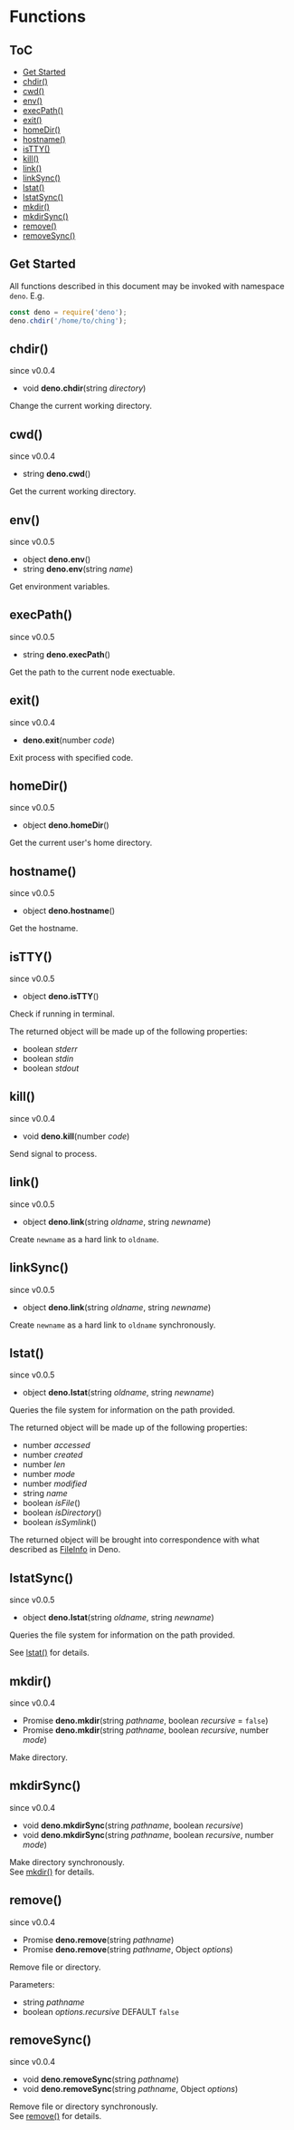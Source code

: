 #	Functions

##  ToC

* [Get Started](#get-started)
* [chdir()](#chdir)
* [cwd()](#cwd)
* [env()](#env)
* [execPath()](#execpath)
* [exit()](#exit)
* [homeDir()](#homedir)
* [hostname()](#hostname)
* [isTTY()](#istty)
* [kill()](#kill)
* [link()](#link)
* [linkSync()](#linksync)
* [lstat()](#lstat)
* [lstatSync()](#lstatsync)
* [mkdir()](#mkdir)
* [mkdirSync()](#mkdirsync)
* [remove()](#remove)
* [removeSync()](#removesync)

##  Get Started

All functions described in this document may be invoked with namespace `deno`. E.g.

```javascript
const deno = require('deno');
deno.chdir('/home/to/ching');
```

##  chdir()
since v0.0.4

*   void __deno.chdir__(string *directory*)

Change the current working directory.

##  cwd()
since v0.0.4

*   string __deno.cwd__()

Get the current working directory.

##  env()
since v0.0.5

*   object __deno.env__()
*   string __deno.env__(string *name*)

Get environment variables.

##  execPath()
since v0.0.5

*   string __deno.execPath__()

Get the path to the current node exectuable.

##  exit()
since v0.0.4

*   __deno.exit__(number *code*)

Exit process with specified code.

##  homeDir()
since v0.0.5

*   object __deno.homeDir__()

Get the current user's home directory.

##  hostname()
since v0.0.5

*   object __deno.hostname__()

Get the hostname.

##  isTTY()
since v0.0.5

*   object __deno.isTTY__()

Check if running in terminal.

The returned object will be made up of the following properties:
*   boolean *stderr*
*   boolean *stdin*
*   boolean *stdout*

##  kill()
since v0.0.4

*   void __deno.kill__(number *code*)

Send signal to process.

##  link()
since v0.0.5

*   object __deno.link__(string *oldname*, string *newname*)

Create `newname` as a hard link to `oldname`.

##  linkSync()
since v0.0.5

*   object __deno.link__(string *oldname*, string *newname*)

Create `newname` as a hard link to `oldname` synchronously.

##  lstat()
since v0.0.5

*   object __deno.lstat__(string *oldname*, string *newname*)

Queries the file system for information on the path provided.

The returned object will be made up of the following properties:
*   number *accessed*
*   number *created*
*   number *len*
*   number *mode*
*   number *modified*
*   string *name*
*   boolean *isFile*()
*   boolean *isDirectory*()
*   boolean *isSymlink*()

The returned object will be brought into correspondence with what described as [FileInfo](https://deno.land/typedoc/interfaces/deno.fileinfo.html) in Deno.

##  lstatSync()
since v0.0.5

*   object __deno.lstat__(string *oldname*, string *newname*)

Queries the file system for information on the path provided.

See [lstat()](#lstat) for details.

##  mkdir()
since v0.0.4

*   Promise __deno.mkdir__(string *pathname*, boolean *recursive* = `false`)
*   Promise __deno.mkdir__(string *pathname*, boolean *recursive*, number *mode*)

Make directory.

##  mkdirSync()
since v0.0.4

*   void __deno.mkdirSync__(string *pathname*, boolean *recursive*)
*   void __deno.mkdirSync__(string *pathname*, boolean *recursive*, number *mode*)

Make directory synchronously.  
See [mkdir()](#mkdir) for details.

##  remove()
since v0.0.4

*   Promise __deno.remove__(string *pathname*)
*   Promise __deno.remove__(string *pathname*, Object *options*)

Remove file or directory.

Parameters:
*   string *pathname*
*   boolean *options.recursive* DEFAULT `false`

##  removeSync()
since v0.0.4

*   void __deno.removeSync__(string *pathname*)
*   void __deno.removeSync__(string *pathname*, Object *options*)

Remove file or directory synchronously.  
See [remove()](#remove) for details.
